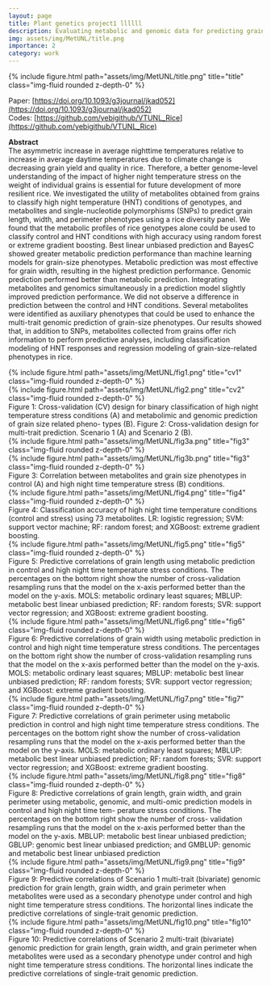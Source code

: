 ```yaml
---
layout: page
title: Plant genetics project1 llllll
description: Evaluating metabolic and genomic data for predicting grain traits under high night temperature stress in rice.
img: assets/img/MetUNL/title.png
importance: 2
category: work
---
```


<div class="row">
    <div class="col-sm mt-3 mt-md-0">
        {% include figure.html path="assets/img/MetUNL/title.png" title="title" class="img-fluid rounded z-depth-0" %}
    </div>
</div>

Paper: [https://doi.org/10.1093/g3journal/jkad052](https://doi.org/10.1093/g3journal/jkad052)  
Codes: [https://github.com/yebigithub/VTUNL_Rice](https://github.com/yebigithub/VTUNL_Rice)

<strong>Abstract</strong>  
The asymmetric increase in average nighttime temperatures relative to increase in average daytime temperatures due to climate change is decreasing grain yield and quality in rice. Therefore, a better genome-level understanding of the impact of higher night temperature stress on the weight of individual grains is essential for future development of more resilient rice. We investigated the utility of metabolites obtained from grains to classify high night temperature (HNT) conditions of genotypes, and metabolites and single-nucleotide polymorphisms (SNPs) to predict grain length, width, and perimeter phenotypes using a rice diversity panel. We found that the metabolic profiles of rice genotypes alone could be used to classify control and HNT conditions with high accuracy using random forest or extreme gradient boosting. Best linear unbiased prediction and BayesC showed greater metabolic prediction performance than machine learning models for grain-size phenotypes. Metabolic prediction was most effective for grain width, resulting in the highest prediction performance. Genomic prediction performed better than metabolic prediction. Integrating metabolites and genomics simultaneously in a prediction model slightly improved prediction performance. We did not observe a difference in prediction between the control and HNT conditions. Several metabolites were identified as auxiliary phenotypes that could be used to enhance the multi-trait genomic prediction of grain-size phenotypes. Our results showed that, in addition to SNPs, metabolites collected from grains offer rich information to perform predictive analyses, including classification modeling of HNT responses and regression modeling of grain-size-related phenotypes in rice.


<div class="row">
    <div class="col-sm mt-3 mt-md-0">
        {% include figure.html path="assets/img/MetUNL/fig1.png" title="cv1" class="img-fluid rounded z-depth-0" %}
    </div>
    <div class="col-sm mt-3 mt-md-3">
        {% include figure.html path="assets/img/MetUNL/fig2.png" title="cv2" class="img-fluid rounded z-depth-0" %}
    </div>

</div>
<div class="caption">
Figure 1: Cross-validation (CV) design for binary classification of high night temperature
stress conditions (A) and metabolimic and genomic prediction of grain size related pheno-
types (B). Figure 2: Cross-validation design for multi-trait prediction. Scenario 1 (A) and Scenario 2
(B).
</div>



<div class="row">
    <div class="col-sm mt-3 mt-md-0 d-flex align-items-center">
        {% include figure.html path="assets/img/MetUNL/fig3a.png" title="fig3" class="img-fluid rounded z-depth-0" %}
    </div>
    <div class="col-sm mt-3 mt-md-0 d-flex align-items-center">
        {% include figure.html path="assets/img/MetUNL/fig3b.png" title="fig3" class="img-fluid rounded z-depth-0" %}
    </div>
</div>
<div class="caption">
    Figure 3: Correlation between metabolites and grain size phenotypes in control (A) and high
night time temperature stress (B) conditions.
</div>



<div class="row">
    <div class="col-sm mt-3 mt-md-0">
        {% include figure.html path="assets/img/MetUNL/fig4.png" title="fig4" class="img-fluid rounded z-depth-0" %}
    </div>
</div>
<div class="caption">
Figure 4: Classification accuracy of high night time temperature conditions (control and
stress) using 73 metabolites. LR: logistic regression; SVM: support vector machine; RF:
random forest; and XGBoost: extreme gradient boosting.
</div>

<div class="row">
    <div class="col-sm mt-3 mt-md-0">
        {% include figure.html path="assets/img/MetUNL/fig5.png" title="fig5" class="img-fluid rounded z-depth-0" %}
    </div>
</div>
<div class="caption">
Figure 5: Predictive correlations of grain length using metabolic prediction in control and
high night time temperature stress conditions. The percentages on the bottom right show the
number of cross-validation resampling runs that the model on the x-axis performed better
than the model on the y-axis. MOLS: metabolic ordinary least squares; MBLUP: metabolic
best linear unbiased prediction; RF: random forests; SVR: support vector regression; and
XGBoost: extreme gradient boosting.
</div>

<div class="row">
    <div class="col-sm mt-3 mt-md-0">
        {% include figure.html path="assets/img/MetUNL/fig6.png" title="fig6" class="img-fluid rounded z-depth-0" %}
    </div>
</div>
<div class="caption">
Figure 6: Predictive correlations of grain width using metabolic prediction in control and
high night time temperature stress conditions. The percentages on the bottom right show the
number of cross-validation resampling runs that the model on the x-axis performed better
than the model on the y-axis. MOLS: metabolic ordinary least squares; MBLUP: metabolic
best linear unbiased prediction; RF: random forests; SVR: support vector regression; and
XGBoost: extreme gradient boosting.
</div>

<div class="row">
    <div class="col-sm mt-3 mt-md-0">
        {% include figure.html path="assets/img/MetUNL/fig7.png" title="fig7" class="img-fluid rounded z-depth-0" %}
    </div>
</div>
<div class="caption">
Figure 7: Predictive correlations of grain perimeter using metabolic prediction in control and
high night time temperature stress conditions. The percentages on the bottom right show the
number of cross-validation resampling runs that the model on the x-axis performed better
than the model on the y-axis. MOLS: metabolic ordinary least squares; MBLUP: metabolic
best linear unbiased prediction; RF: random forests; SVR: support vector regression; and
XGBoost: extreme gradient boosting.
</div>

<div class="row">
    <div class="col-sm mt-3 mt-md-0">
        {% include figure.html path="assets/img/MetUNL/fig8.png" title="fig8" class="img-fluid rounded z-depth-0" %}
    </div>
</div>
<div class="caption">
Figure 8: Predictive correlations of grain length, grain width, and grain perimeter using
metabolic, genomic, and multi-omic prediction models in control and high night time tem-
perature stress conditions. The percentages on the bottom right show the number of cross-
validation resampling runs that the model on the x-axis performed better than the model on
the y-axis. MBLUP: metabolic best linear unbiased prediction; GBLUP: genomic best linear
unbiased prediction; and GMBLUP: genomic and metabolic best linear unbiased prediction
</div>


<div class="row">
    <div class="col-sm mt-3 mt-md-0">
        {% include figure.html path="assets/img/MetUNL/fig9.png" title="fig9" class="img-fluid rounded z-depth-0" %}
    </div>
</div>
<div class="caption">
Figure 9: Predictive correlations of Scenario 1 multi-trait (bivariate) genomic prediction for
grain length, grain width, and grain perimeter when metabolites were used as a secondary
phenotype under control and high night time temperature stress conditions. The horizontal
lines indicate the predictive correlations of single-trait genomic prediction.
</div>


<div class="row">
    <div class="col-sm mt-3 mt-md-0">
        {% include figure.html path="assets/img/MetUNL/fig10.png" title="fig10" class="img-fluid rounded z-depth-0" %}
    </div>
</div>
<div class="caption">
Figure 10: Predictive correlations of Scenario 2 multi-trait (bivariate) genomic prediction for
grain length, grain width, and grain perimeter when metabolites were used as a secondary
phenotype under control and high night time temperature stress conditions. The horizontal
lines indicate the predictive correlations of single-trait genomic prediction.
</div>



